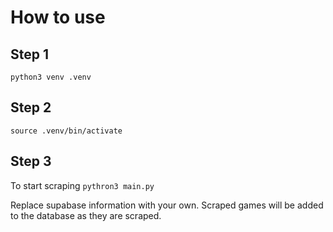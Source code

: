 # How to use

## Step 1
`python3 venv .venv`

## Step 2
`source .venv/bin/activate`

## Step 3
To start scraping `pythron3 main.py`

Replace supabase information with your own.
Scraped games will be added to the database as they are scraped.
